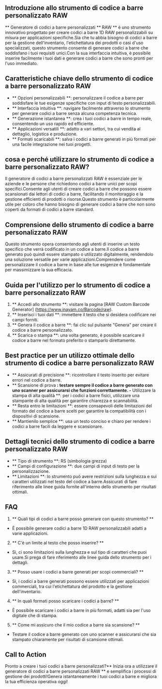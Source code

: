 ## Introduzione allo strumento di codice a barre personalizzato RAW

** Generatore di codici a barre personalizzati ** RAW ** è uno strumento innovativo progettato per creare codici a barre 1D RAW personalizzabili su misura per applicazioni specifiche.Sia che tu abbia bisogno di codici a barre per la gestione dell'inventario, l'etichettatura dei prodotti o casi d'uso specializzati, questo strumento consente di generare codici a barre che soddisfano i tuoi requisiti unici.Con la sua interfaccia intuitiva, è possibile inserire facilmente i tuoi dati e generare codici a barre che sono pronti per l'uso immediato.

## Caratteristiche chiave dello strumento di codice a barre personalizzato RAW

- ** Opzioni personalizzabili **: personalizzare il codice a barre per soddisfare le tue esigenze specifiche con input di testo personalizzabili.
- ** Interfaccia intuitiva **: navigare facilmente attraverso lo strumento per generare codici a barre senza alcuna competenza tecnica.
- ** Generazione istantanea **: crea i tuoi codici a barre in tempo reale, consentendo un uso rapido ed efficiente.
- ** Applicazioni versatili **: adatto a vari settori, tra cui vendita al dettaglio, logistica e produzione.
- ** Formati scaricabili **: salva i codici a barre generati in più formati per una facile integrazione nei tuoi progetti.

## cosa e perché utilizzare lo strumento di codice a barre personalizzato RAW?

Il generatore di codici a barre personalizzati RAW è essenziale per le aziende e le persone che richiedono codici a barre unici per scopi specifici.Consente agli utenti di creare codici a barre che possono essere scansionati dai lettori di codici a barre, facilitando il monitoraggio e la gestione efficienti di prodotti o risorse.Questo strumento è particolarmente utile per coloro che hanno bisogno di generare codici a barre che non sono coperti da formati di codici a barre standard.

## Comprensione dello strumento di codice a barre personalizzato RAW

Questo strumento opera consentendo agli utenti di inserire un testo specifico che verrà codificato in un codice a barre.Il codice a barre generato può quindi essere stampato o utilizzato digitalmente, rendendolo una soluzione versatile per varie applicazioni.Comprendere come personalizzare il codice a barre in base alle tue esigenze è fondamentale per massimizzare la sua efficacia.

## Guida per l'utilizzo per lo strumento di codice a barre personalizzato RAW

1. ** Accedi allo strumento **: visitare la pagina [RAW Custom Barcode Generator] (https://www.inayam.co/Barcode/raw).
2. ** Inserisci i tuoi dati **: immettere il testo che si desidera codificare nei campi forniti.
3. ** Genera il codice a barre **: fai clic sul pulsante "Genera" per creare il codice a barre personalizzato.
4. ** Scarica o stampa **: una volta generato, è possibile scaricare il codice a barre nel formato preferito o stamparlo direttamente.

## Best practice per un utilizzo ottimale dello strumento di codice a barre personalizzato RAW

- ** Assicurati di precisione **: ricontrollare il testo inserito per evitare errori nel codice a barre.
- ** Scansione di prova **: testare sempre il codice a barre generato con uno scanner per assicurarsi che funzioni correttamente.
-** Utilizzare la stampa di alta qualità **: per i codici a barre fisici, utilizzare una stampante di alta qualità per garantire chiarezza e scannabilità.
- ** Resta entro le limitazioni **: essere consapevoli delle limitazioni del formato del codice a barre scelti per garantire la compatibilità con i dispositivi di scansione.
- ** Mantienilo semplice **: usa un testo conciso e chiaro per rendere i codici a barre facili da leggere e scansionare.

## Dettagli tecnici dello strumento di codice a barre personalizzato RAW

- ** Tipo di strumento **: RS (simbologia grezza)
- ** Campi di configurazione **: due campi di input di testo per la personalizzazione.
- ** Limitazioni **: lo strumento può avere restrizioni sulla lunghezza e sui caratteri utilizzati nel testo del codice a barre.Assicurati di fare riferimento alle linee guida fornite all'interno dello strumento per risultati ottimali.

## FAQ

1. ** Quali tipi di codici a barre posso generare con questo strumento? **
- È possibile generare codici a barre 1D RAW personalizzabili adatti a varie applicazioni.

2. ** C'è un limite al testo che posso inserire? **
- Sì, ci sono limitazioni sulla lunghezza e sul tipo di caratteri che puoi usare.Si prega di fare riferimento alle linee guida dello strumento per i dettagli.

3. ** Posso usare i codici a barre generati per scopi commerciali? **
- Sì, i codici a barre generati possono essere utilizzati per applicazioni commerciali, tra cui l'etichettatura del prodotto e la gestione dell'inventario.

4. ** In quali formati posso scaricare i codici a barre? **
- È possibile scaricare i codici a barre in più formati, adatti sia per l'uso digitale che di stampa.

5. ** Come mi assicuro che il mio codice a barre sia scansione? **
- Testare il codice a barre generato con uno scanner e assicurarsi che sia stampato chiaramente per risultati di scansione ottimali.

## Call to Action

Pronto a creare i tuoi codici a barre personalizzati?** Inizia ora a utilizzare il generatore di codici a barre personalizzati RAW ** e semplifica i processi di gestione dei prodotti!Genera istantaneamente i tuoi codici a barre e migliora la tua efficienza operativa oggi!